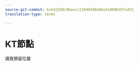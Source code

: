 ```yaml
---
source-git-commit: bcbd23d8c96eecc210483d8a86e41000b45fa431
translation-type: tm+mt

---
```

# KT節點

讀我預留位置
